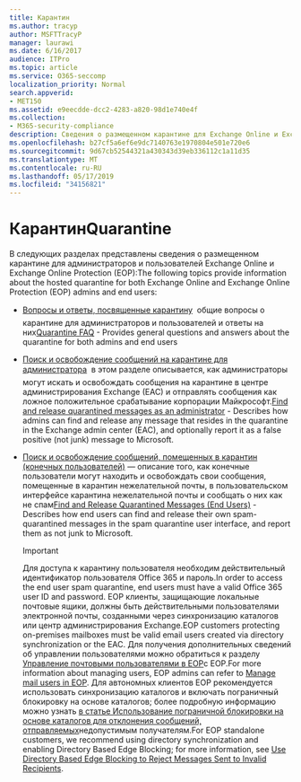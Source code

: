 ```yaml
---
title: Карантин
ms.author: tracyp
author: MSFTTracyP
manager: laurawi
ms.date: 6/16/2017
audience: ITPro
ms.topic: article
ms.service: O365-seccomp
localization_priority: Normal
search.appverid:
- MET150
ms.assetid: e9eecdde-dcc2-4283-a820-98d1e740e4f
ms.collection:
- M365-security-compliance
description: Сведения о размещенном карантине для Exchange Online и Exchange Online Protection.
ms.openlocfilehash: b27cf5a6ef6e9dc7140763e1970804e501e720e6
ms.sourcegitcommit: 9d67cb52544321a430343d39eb336112c1a11d35
ms.translationtype: MT
ms.contentlocale: ru-RU
ms.lasthandoff: 05/17/2019
ms.locfileid: "34156821"
---
```

# <a name="quarantine"></a><span data-ttu-id="3eaa4-103">Карантин</span><span class="sxs-lookup"><span data-stu-id="3eaa4-103">Quarantine</span></span>

<span data-ttu-id="3eaa4-104">В следующих разделах представлены сведения о размещенном карантине для администраторов и пользователей Exchange Online и Exchange Online Protection (EOP):</span><span class="sxs-lookup"><span data-stu-id="3eaa4-104">The following topics provide information about the hosted quarantine for both Exchange Online and Exchange Online Protection (EOP) admins and end users:</span></span>
  
- <span data-ttu-id="3eaa4-105">[Вопросы и ответы, посвященные карантину](quarantine-faq.md)  общие вопросы о карантине для администраторов и пользователей и ответы на них</span><span class="sxs-lookup"><span data-stu-id="3eaa4-105">[Quarantine FAQ](quarantine-faq.md) - Provides general questions and answers about the quarantine for both admins and end users</span></span> 
    
- <span data-ttu-id="3eaa4-106">[Поиск и освобождение сообщений на карантине для администратора](find-and-release-quarantined-messages-as-an-administrator.md)  в этом разделе описывается, как администраторы могут искать и освобождать сообщения на карантине в центре администрирования Exchange (EAC) и отправлять сообщения как ложное положительное срабатывание корпорации Майкрософт.</span><span class="sxs-lookup"><span data-stu-id="3eaa4-106">[Find and release quarantined messages as an administrator](find-and-release-quarantined-messages-as-an-administrator.md) - Describes how admins can find and release any message that resides in the quarantine in the Exchange admin center (EAC), and optionally report it as a false positive (not junk) message to Microsoft.</span></span> 
    
- <span data-ttu-id="3eaa4-107">[Поиск и освобождение сообщений, помещенных в карантин (конечных пользователей)](http://technet.microsoft.com/library/e439b560-827a-4807-abd3-6b861c1ff786.aspx) — описание того, как конечные пользователи могут находить и освобождать свои сообщения, помещенные в карантин нежелательной почты, в пользовательском интерфейсе карантина нежелательной почты и сообщать о них как не спам</span><span class="sxs-lookup"><span data-stu-id="3eaa4-107">[Find and Release Quarantined Messages (End Users)](http://technet.microsoft.com/library/e439b560-827a-4807-abd3-6b861c1ff786.aspx) - Describes how end users can find and release their own spam-quarantined messages in the spam quarantine user interface, and report them as not junk to Microsoft.</span></span> 
    
    > [!IMPORTANT]
    > <span data-ttu-id="3eaa4-108">Для доступа к карантину пользователя необходим действительный идентификатор пользователя Office 365 и пароль.</span><span class="sxs-lookup"><span data-stu-id="3eaa4-108">In order to access the end user spam quarantine, end users must have a valid Office 365 user ID and password.</span></span> <span data-ttu-id="3eaa4-109">EOP клиенты, защищающие локальные почтовые ящики, должны быть действительными пользователями электронной почты, созданными через синхронизацию каталогов или центр администрирования Exchange.</span><span class="sxs-lookup"><span data-stu-id="3eaa4-109">EOP customers protecting on-premises mailboxes must be valid email users created via directory synchronization or the EAC.</span></span> <span data-ttu-id="3eaa4-110">Для получения дополнительных сведений об управлении пользователями можно обратиться к разделу [Управление почтовыми пользователями в EOP](eop/manage-mail-users-in-eop.md)с EOP.</span><span class="sxs-lookup"><span data-stu-id="3eaa4-110">For more information about managing users, EOP admins can refer to [Manage mail users in EOP](eop/manage-mail-users-in-eop.md).</span></span> <span data-ttu-id="3eaa4-111">Для автономных клиентов EOP рекомендуется использовать синхронизацию каталогов и включать пограничный блокировку на основе каталогов; более подробную информацию можно узнать [в статье Использование пограничной блокировки на основе каталогов для отклонения сообщений, отправляемых](http://technet.microsoft.com/library/ca7b7416-92ed-40ad-abdb-695be46ea2e4.aspx)недопустимым получателям.</span><span class="sxs-lookup"><span data-stu-id="3eaa4-111">For EOP standalone customers, we recommend using directory synchronization and enabling Directory Based Edge Blocking; for more information, see [Use Directory Based Edge Blocking to Reject Messages Sent to Invalid Recipients](http://technet.microsoft.com/library/ca7b7416-92ed-40ad-abdb-695be46ea2e4.aspx).</span></span> 
  
    

